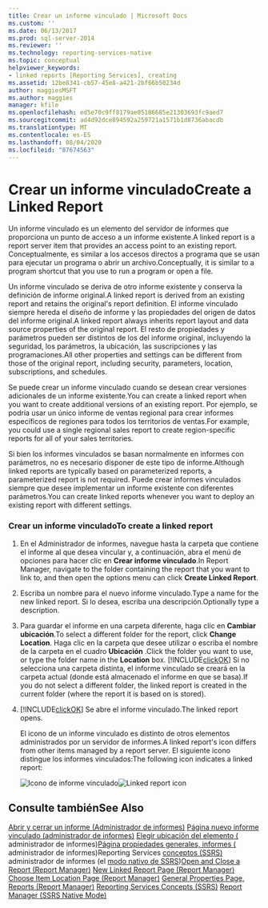 ```yaml
---
title: Crear un informe vinculado | Microsoft Docs
ms.custom: ''
ms.date: 06/13/2017
ms.prod: sql-server-2014
ms.reviewer: ''
ms.technology: reporting-services-native
ms.topic: conceptual
helpviewer_keywords:
- linked reports [Reporting Services], creating
ms.assetid: 12be8341-cb57-45e8-a421-2bf66b50234d
author: maggiesMSFT
ms.author: maggies
manager: kfile
ms.openlocfilehash: ed5e70c9ff8179ae05186685e21303693fc9aed7
ms.sourcegitcommit: ad4d92dce894592a259721a1571b1d8736abacdb
ms.translationtype: MT
ms.contentlocale: es-ES
ms.lasthandoff: 08/04/2020
ms.locfileid: "87674563"
---
```

# <a name="create-a-linked-report"></a><span data-ttu-id="350da-102">Crear un informe vinculado</span><span class="sxs-lookup"><span data-stu-id="350da-102">Create a Linked Report</span></span>
  <span data-ttu-id="350da-103">Un informe vinculado es un elemento del servidor de informes que proporciona un punto de acceso a un informe existente.</span><span class="sxs-lookup"><span data-stu-id="350da-103">A linked report is a report server item that provides an access point to an existing report.</span></span> <span data-ttu-id="350da-104">Conceptualmente, es similar a los accesos directos a programa que se usan para ejecutar un programa o abrir un archivo.</span><span class="sxs-lookup"><span data-stu-id="350da-104">Conceptually, it is similar to a program shortcut that you use to run a program or open a file.</span></span>

 <span data-ttu-id="350da-105">Un informe vinculado se deriva de otro informe existente y conserva la definición de informe original.</span><span class="sxs-lookup"><span data-stu-id="350da-105">A linked report is derived from an existing report and retains the original's report definition.</span></span> <span data-ttu-id="350da-106">El informe vinculado siempre hereda el diseño de informe y las propiedades del origen de datos del informe original.</span><span class="sxs-lookup"><span data-stu-id="350da-106">A linked report always inherits report layout and data source properties of the original report.</span></span> <span data-ttu-id="350da-107">El resto de propiedades y parámetros pueden ser distintos de los del informe original, incluyendo la seguridad, los parámetros, la ubicación, las suscripciones y las programaciones.</span><span class="sxs-lookup"><span data-stu-id="350da-107">All other properties and settings can be different from those of the original report, including security, parameters, location, subscriptions, and schedules.</span></span>

 <span data-ttu-id="350da-108">Se puede crear un informe vinculado cuando se desean crear versiones adicionales de un informe existente.</span><span class="sxs-lookup"><span data-stu-id="350da-108">You can create a linked report when you want to create additional versions of an existing report.</span></span> <span data-ttu-id="350da-109">Por ejemplo, se podría usar un único informe de ventas regional para crear informes específicos de regiones para todos los territorios de ventas.</span><span class="sxs-lookup"><span data-stu-id="350da-109">For example, you could use a single regional sales report to create region-specific reports for all of your sales territories.</span></span>

 <span data-ttu-id="350da-110">Si bien los informes vinculados se basan normalmente en informes con parámetros, no es necesario disponer de este tipo de informe.</span><span class="sxs-lookup"><span data-stu-id="350da-110">Although linked reports are typically based on parameterized reports, a parameterized report is not required.</span></span> <span data-ttu-id="350da-111">Puede crear informes vinculados siempre que desee implementar un informe existente con diferentes parámetros.</span><span class="sxs-lookup"><span data-stu-id="350da-111">You can create linked reports whenever you want to deploy an existing report with different settings.</span></span>

### <a name="to-create-a-linked-report"></a><span data-ttu-id="350da-112">Crear un informe vinculado</span><span class="sxs-lookup"><span data-stu-id="350da-112">To create a linked report</span></span>

1.  <span data-ttu-id="350da-113">En el Administrador de informes, navegue hasta la carpeta que contiene el informe al que desea vincular y, a continuación, abra el menú de opciones para hacer clic en **Crear informe vinculado**.</span><span class="sxs-lookup"><span data-stu-id="350da-113">In Report Manager, navigate to the folder containing the report that you want to link to, and then open the options menu can click **Create Linked Report**.</span></span>

2.  <span data-ttu-id="350da-114">Escriba un nombre para el nuevo informe vinculado.</span><span class="sxs-lookup"><span data-stu-id="350da-114">Type a name for the new linked report.</span></span> <span data-ttu-id="350da-115">Si lo desea, escriba una descripción.</span><span class="sxs-lookup"><span data-stu-id="350da-115">Optionally type a description.</span></span>

3.  <span data-ttu-id="350da-116">Para guardar el informe en una carpeta diferente, haga clic en **Cambiar ubicación**.</span><span class="sxs-lookup"><span data-stu-id="350da-116">To select a different folder for the report, click **Change Location**.</span></span> <span data-ttu-id="350da-117">Haga clic en la carpeta que desee utilizar o escriba el nombre de la carpeta en el cuadro **Ubicación** .</span><span class="sxs-lookup"><span data-stu-id="350da-117">Click the folder you want to use, or type the folder name in the **Location** box.</span></span> [!INCLUDE[clickOK](../../../includes/clickok-md.md)] <span data-ttu-id="350da-118">Si no selecciona una carpeta distinta, el informe vinculado se creará en la carpeta actual (donde está almacenado el informe en que se basa).</span><span class="sxs-lookup"><span data-stu-id="350da-118">If you do not select a different folder, the linked report is created in the current folder (where the report it is based on is stored).</span></span>

4.  [!INCLUDE[clickOK](../../../includes/clickok-md.md)] <span data-ttu-id="350da-119">Se abre el informe vinculado.</span><span class="sxs-lookup"><span data-stu-id="350da-119">The linked report opens.</span></span>

     <span data-ttu-id="350da-120">El icono de un informe vinculado es distinto de otros elementos administrados por un servidor de informes.</span><span class="sxs-lookup"><span data-stu-id="350da-120">A linked report's icon differs from other items managed by a report server.</span></span> <span data-ttu-id="350da-121">El siguiente icono distingue los informes vinculados:</span><span class="sxs-lookup"><span data-stu-id="350da-121">The following icon indicates a linked report:</span></span>

     <span data-ttu-id="350da-122">![Icono de informe vinculado](../media/hlp-16linked.gif "Icono de informe vinculado")</span><span class="sxs-lookup"><span data-stu-id="350da-122">![Linked report icon](../media/hlp-16linked.gif "Linked report icon")</span></span>

## <a name="see-also"></a><span data-ttu-id="350da-123">Consulte también</span><span class="sxs-lookup"><span data-stu-id="350da-123">See Also</span></span>
 <span data-ttu-id="350da-124">[Abrir y cerrar un informe &#40;Administrador de informes&#41;](../reports/open-and-close-a-report-report-manager.md) [Página nuevo informe vinculado &#40;administrador de informes&#41;](../new-linked-report-page-report-manager.md) [Elegir ubicación del elemento &#40;](../choose-item-location-page-report-manager.md) administrador de informes&#41;[Página propiedades generales, informes &#40;](../general-properties-page-reports-report-manager.md) administrador de informes&#41;Reporting Services [conceptos &#40;SSRS&#41;](../reporting-services-concepts-ssrs.md) administrador de informes &#40;el [modo nativo de SSRS](../report-manager-ssrs-native-mode.md)&#41;</span><span class="sxs-lookup"><span data-stu-id="350da-124">[Open and Close a Report &#40;Report Manager&#41;](../reports/open-and-close-a-report-report-manager.md) [New Linked Report Page &#40;Report Manager&#41;](../new-linked-report-page-report-manager.md) [Choose Item Location Page &#40;Report Manager&#41;](../choose-item-location-page-report-manager.md) [General Properties Page, Reports &#40;Report Manager&#41;](../general-properties-page-reports-report-manager.md) [Reporting Services Concepts &#40;SSRS&#41;](../reporting-services-concepts-ssrs.md) [Report Manager  &#40;SSRS Native Mode&#41;](../report-manager-ssrs-native-mode.md)</span></span>


